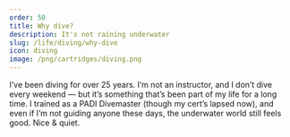 ```yaml
---
order: 50
title: Why dive?
description: It's not raining underwater
slug: /life/diving/why-dive
icon: diving
image: /png/cartridges/diving.png
---
```


I’ve been diving for over 25 years. I’m not an instructor, and I don’t dive every weekend — but it’s something that’s been part of my life for a long time. I trained as a PADI Divemaster (though my cert’s lapsed now), and even if I’m not guiding anyone these days, the underwater world still feels good. Nice & quiet.
